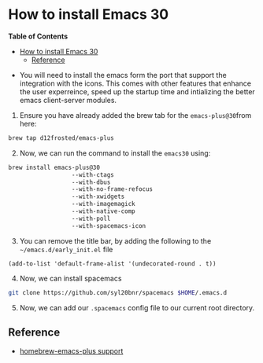 # How to install Emacs 30

<!-- markdown-toc start - Don't edit this section. Run M-x markdown-toc-refresh-toc -->

**Table of Contents**

- [How to install Emacs 30](#how-to-install-emacs-30)
  - [Reference](#reference)

<!-- markdown-toc end -->

- You will need to install the emacs form the port that support the integration
  with the icons. This comes with other features that enhance the user
  experreince, speed up the startup time and intializing the better emacs
  client-server modules.

1. Ensure you have already added the brew tab for the `emacs-plus@30`from here:

```sh
brew tap d12frosted/emacs-plus
```

2. Now, we can run the command to install the `emacs30` using:

```sh
brew install emacs-plus@30
                  --with-ctags
                  --with-dbus
                  --with-no-frame-refocus
                  --with-xwidgets
                  --with-imagemagick
                  --with-native-comp
                  --with-poll
                  --with-spacemacs-icon
```

3. You can remove the title bar, by adding the following to the `~/emacs.d/early_init.el` file

```elisp
(add-to-list 'default-frame-alist '(undecorated-round . t))
```

4. Now, we can install spacemacs

```sh
git clone https://github.com/syl20bnr/spacemacs $HOME/.emacs.d
```

5. Now, we can add our `.spacemacs` config file to our current root directory.

## Reference

- [homebrew-emacs-plus support](https://github.com/d12frosted/homebrew-emacs-plus?tab=readme-ov-file)
